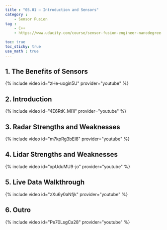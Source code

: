 ```yaml
---
title : "05.01 — Introduction and Sensors"
category :
    - Sensor Fusion
tag : 
    - C++
    - https://www.udacity.com/course/sensor-fusion-engineer-nanodegree--nd313

toc: true  
toc_sticky: true 
use_math : true
---
```




## 1. The Benefits of Sensors

{% include video id="zHe-uogin5U" provider="youtube" %}



## 2. Introduction

{% include video id="4E6RtK_Ml1I" provider="youtube" %}



## 3. Radar Strengths and Weaknesses

{% include video id="m7kpRg3bEI8" provider="youtube" %}



## 4. Lidar Strengths and Weaknesses

{% include video id="xpUduMU9-jo" provider="youtube" %}



## 5. Live Data Walkthrough

{% include video id="zXu6y0aNfjk" provider="youtube" %}



## 6. Outro

{% include video id="Pe70LsgCa28" provider="youtube" %}

